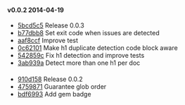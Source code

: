 #### v0.0.2 2014-04-19

- [5bcd5c5](https://github.com/appium/appium_doc_lint/commit/5bcd5c58d25dace3ec356394d54f0a5d988602dd) Release 0.0.3
- [b77dbb8](https://github.com/appium/appium_doc_lint/commit/b77dbb8c2d262cd9254a9cd2cf79227400632720) Set exit code when issues are detected
- [aaf8ccf](https://github.com/appium/appium_doc_lint/commit/aaf8ccf1c596f4d50410622ecf6933c671b125b3) Improve test
- [0c62101](https://github.com/appium/appium_doc_lint/commit/0c6210113c7eb9ccf62a59f36d894dd58b7ad173) Make h1 duplicate detection code block aware
- [542859c](https://github.com/appium/appium_doc_lint/commit/542859c5059e411b483bfd74b9910b99ae58742d) Fix h1 detection and improve tests
- [3ab939a](https://github.com/appium/appium_doc_lint/commit/3ab939aea1989e823c1fd3c27d6428f539c212eb) Detect more than one h1 per doc


#### 

- [910d158](https://github.com/appium/appium_doc_lint/commit/910d1583b5286c9c13242f97722ce50c99023944) Release 0.0.2
- [4759871](https://github.com/appium/appium_doc_lint/commit/4759871312485a6574d468eb4baba703c44435e3) Guarantee glob order
- [bdf6993](https://github.com/appium/appium_doc_lint/commit/bdf69931b0579dc657ffe5bf76a8bf75f2bf565f) Add gem badge